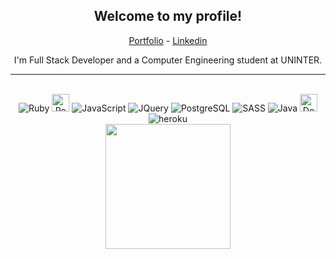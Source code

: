 <div align="center">
  
  ## Welcome to my profile!
  
  <a href="alexcesar.dev">Portfolio</a> - <a href="https://www.linkedin.com/in/thealexcesar">Linkedin</a>

  I'm Full Stack Developer and a Computer Engineering student at UNINTER.
  ___
<div style="display: inline_block"><br>
  <img align center alt="Ruby" src="https://img.shields.io/badge/Ruby-9b111e?style=for-the-badge&logo=ruby&logoColor=white">
  <img align center alt="RoR" height="28" src="https://img.shields.io/badge/Ruby_on_Rails-cc0000?style=flat-square&logo=ruby-on-rails&logoColor=white">
  <img align center alt="JavaScript"  src="https://img.shields.io/badge/JavaScript-F7DF1E?style=for-the-badge&logo=javascript&logoColor=black">
  <img align center alt="JQuery"  src="https://img.shields.io/badge/JQuery-0769ad?style=for-the-badge&logo=jquery&logoColor=#0769ad">
  <img align center alt="PostgreSQL" src="https://img.shields.io/badge/PostgreSQL-336791?style=for-the-badge&logo=postgresql&logoColor=fff">
  <img align center alt="SASS" src="https://img.shields.io/badge/Sass-CC6699?style=for-the-badge&logo=sass&logoColor=white">
  <img align center alt="Java" src="https://img.shields.io/badge/Java-f89820?style=for-the-badge&logo=java&logoColor=f89820fff&Color=">
  <img align center alt="Docker" height="28" src="https://img.shields.io/badge/Docker-F1502F?style=flat-square&logo=docker&color=384d54">
  <img align center alt="heroku" src="https://img.shields.io/badge/Heroku-430098?style=for-the-badge&logo=heroku&logoColor=white">
   <div>
   <a href="https://github.com/alinelenzi">
   <img height="200px" src="https://github-readme-stats.vercel.app/api/top-langs/?username=thealexcesar&layout=compact&langs_count=8&theme=tokyonight"/>
</div>
<div>
